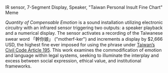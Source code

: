 IR sensor, 7-Segment Display, Speaker, "Taiwan Personal Insult Fine Chart" Meme

*Quantity of Compensable Emotion* is a sound installation utilizing electronic circuitry with an infrared sensor triggering two outputs: a speaker playback and a numerical display. The sensor activates a recording of the Taiwanese swear word 「幹你娘」 ("motherf-ker") and increments a display by $2,666 USD, the highest fine ever imposed for using the phrase under [Taiwan’s Civil Code Article 195](https://law.moj.gov.tw/ENG/LawClass/LawSearchContent.aspx?pcode=B0000001&norge=195). This work examines the commodification of emotion and language within legal systems, seeking to illuminate the interplay and excess between social expression, ethical value, and institutional frameworks.
